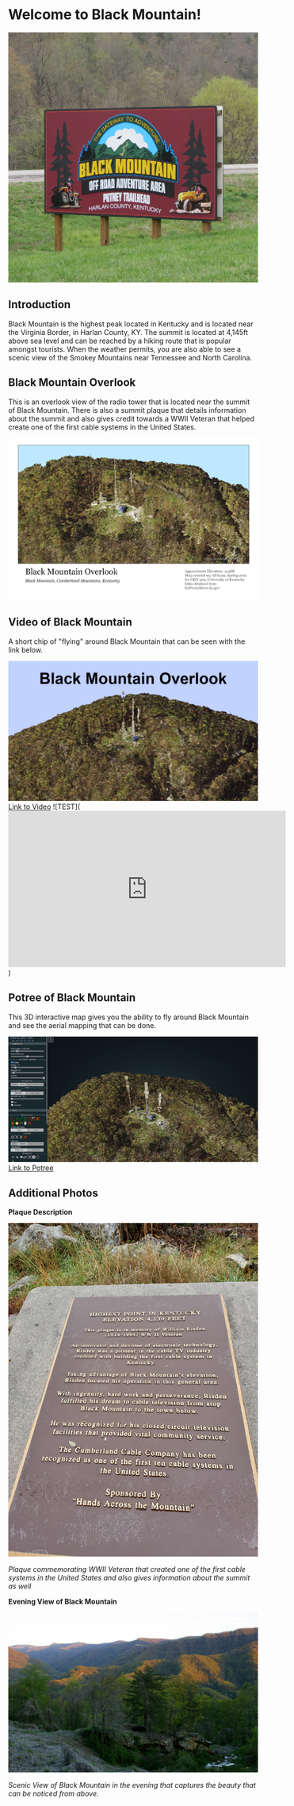 # Welcome to Black Mountain!
![Sign of Black Mountain](graphics/sign.jpg)

## Introduction

Black Mountain is the highest peak located in Kentucky and is located near the Virginia Border, in Harlan County, KY. The summit is located at 4,145ft above sea level and can be reached by a hiking route that is popular amongst tourists. When the weather permits, you are also able to see a scenic view of the Smokey Mountains near Tennessee and North Carolina.

## Black Mountain Overlook

This is an overlook view of the radio tower that is located near the summit of Black Mountain. There is also a summit plaque that details information about the summit and also gives credit towards a WWII Veteran that helped create one of the first cable systems in the United States.

![Black Mountain Overlook](graphics/bmoMap.png)

## Video of Black Mountain

A short chip of "flying" around Black Mountain that can be seen with the link below.

![Black Mountain Overlook Screenshot](graphics/bmoScreen.JPG)
[Link to Video](https://youtu.be/J0KL63oRgEU)
![TEST](<iframe width="560" height="315" src="https://www.youtube.com/embed/J0KL63oRgEU" title="YouTube video player" frameborder="0" allow="accelerometer; autoplay; clipboard-write; encrypted-media; gyroscope; picture-in-picture" allowfullscreen></iframe>)


## Potree of Black Mountain

This 3D interactive map gives you the ability to fly around Black Mountain and see the aerial mapping that can be done.

![Potree Screenshot](graphics/potreeBMScreen.JPG)
[Link to Potree](https://apa299.github.io/blkmn/potreeBM/)

## Additional Photos

**Plaque Description**

![Plaque](graphics/plaque.jpg)

*Plaque commemorating WWII Veteran that created one of the first cable systems in the United States and also gives information about the summit as well*


**Evening View of Black Mountain**

![View of BM](graphics/intro.jpg)

*Scenic View of Black Mountain in the evening that captures the beauty that can be noticed from above.*

